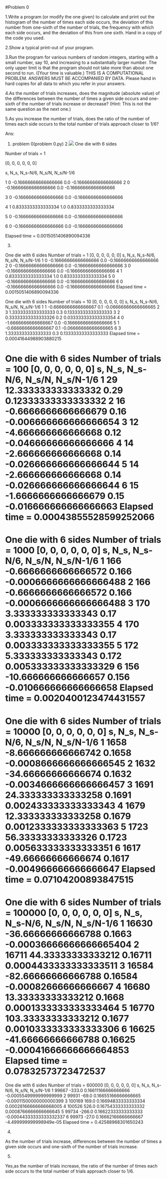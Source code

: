 #Problem 0

1.Write a program (or modify the one given) to calculate and print out the histogram of the number of times each side occurs, the deviation of this number from one-sixth of the number of trials, the frequency with which each side occurs, and the deviation of this from one sixth. Hand in a copy of the code you used.

2.Show a typical print-out of your program.

3.Run the program for various numbers of random integers, starting with a small number, say 10, and increasing to a substantially larger number. The only upper limit is that the program should not take more than about one second to run. ([Your time is valuable.) THIS IS A COMPUTATIONAL PROBLEM. ANSWERS MUST BE ACCOMPANIED BY DATA. Please hand in hard copies for all data to which you refer in your answers.

4.As the number of trials increases, does the magnitude (absolute value) of the differences between the number of times a given side occurs and one-sixth of the number of trials increase or decrease? (Hint: This is not the same question as the next one.)

5.As you increase the number of trials, does the ratio of the number of times each side occurs to the total number of trials approach closer to 1/6?

Ans:
1.  problem 0(problem 0.py)
2.![](https://imgur.com/Uy7lYDO)
One die with 6 sides

Number of trials =  1

[0, 0, 0, 0, 0, 0]

s, N_s, N_s-N/6, N_s/N, N_s/N-1/6

1 0 -0.16666666666666666 0.0 -0.16666666666666666
   2 0 -0.16666666666666666 0.0 -0.16666666666666666

3 0 -0.16666666666666666 0.0 -0.16666666666666666

4 1 0.8333333333333334 1.0 0.8333333333333334

5 0 -0.16666666666666666 0.0 -0.16666666666666666

6 0 -0.16666666666666666 0.0 -0.16666666666666666

Elapsed time = 0.0015051406890094336

3.
One die with 6 sides
Number of trials =  1
[0, 0, 0, 0, 0, 0]
s,  N_s,      N_s-N/6,          N_s/N,     N_s/N-1/6
1    0   -0.16666666666666666    0.0   -0.16666666666666666
2    0   -0.16666666666666666    0.0   -0.16666666666666666
3    0   -0.16666666666666666    0.0   -0.16666666666666666
4    1    0.8333333333333334     1.0    0.8333333333333334
5    0   -0.16666666666666666    0.0   -0.16666666666666666
6    0   -0.16666666666666666    0.0   -0.16666666666666666
Elapsed time = 0.0015051406890094336


One die with 6 sides
Number of trials =  10
[0, 0, 0, 0, 0, 0]
s, N_s, N_s-N/6, N_s/N, N_s/N-1/6
1 1 -0.6666666666666667 0.1 -0.06666666666666665
2 3 1.3333333333333333 0.3 0.13333333333333333
3 2 0.33333333333333326 0.2 0.033333333333333354
4 0 -1.6666666666666667 0.0 -0.16666666666666666
5 1 -0.6666666666666667 0.1 -0.06666666666666665
6 3 1.3333333333333333 0.3 0.13333333333333333
Elapsed time = 0.00041644988903880215


One die with 6 sides
Number of trials =  100
[0, 0, 0, 0, 0, 0]
s, N_s, N_s-N/6, N_s/N, N_s/N-1/6
1 29 12.333333333333332 0.29 0.12333333333333332
2 16 -0.6666666666666679 0.16 -0.006666666666666654
3 12 -4.666666666666668 0.12 -0.04666666666666666
4 14 -2.666666666666668 0.14 -0.026666666666666644
5 14 -2.666666666666668 0.14 -0.026666666666666644
6 15 -1.6666666666666679 0.15 -0.016666666666666663
Elapsed time = 0.00043855528599252066
====================
One die with 6 sides
Number of trials =  1000
[0, 0, 0, 0, 0, 0]
s, N_s, N_s-N/6, N_s/N, N_s/N-1/6
1 166 -0.6666666666666572 0.166 -0.0006666666666666488
2 166 -0.6666666666666572 0.166 -0.0006666666666666488
3 170 3.333333333333343 0.17 0.003333333333333355
4 170 3.333333333333343 0.17 0.003333333333333355
5 172 5.333333333333343 0.172 0.005333333333333329
6 156 -10.666666666666657 0.156 -0.010666666666666658
Elapsed time = 0.0020400123474431557
====================
One die with 6 sides
Number of trials =  10000
[0, 0, 0, 0, 0, 0]
s, N_s, N_s-N/6, N_s/N, N_s/N-1/6
1 1658 -8.666666666666742 0.1658 -0.0008666666666666545
2 1632 -34.66666666666674 0.1632 -0.0034666666666666457
3 1691 24.333333333333258 0.1691 0.002433333333333343
4 1679 12.333333333333258 0.1679 0.0012333333333333363
5 1723 56.33333333333326 0.1723 0.005633333333333351
6 1617 -49.66666666666674 0.1617 -0.004966666666666647
Elapsed time = 0.07104200893847515
====================
One die with 6 sides
Number of trials =  100000
[0, 0, 0, 0, 0, 0]
s, N_s, N_s-N/6, N_s/N, N_s/N-1/6
1 16630 -36.66666666666788 0.1663 -0.00036666666666665404
2 16711 44.33333333333212 0.16711 0.0004433333333333511
3 16584 -82.66666666666788 0.16584 -0.00082666666666667
4 16680 13.33333333333212 0.1668 0.0001333333333333464
5 16770 103.33333333333212 0.1677 0.0010333333333333306
6 16625 -41.66666666666788 0.16625 -0.00041666666666664853
Elapsed time = 0.07832573723472537
====================
One die with 6 sides
Number of trials =  600000
[0, 0, 0, 0, 0, 0]
s, N_s, N_s-N/6, N_s/N, N_s/N-1/6
1 99667 -333.0 0.16611166666666666 -0.0005549999999999999
2 99931 -69.0 0.16655166666666665 -0.00011500000000000399
3 100169 169.0 0.16694833333333334 0.00028166666666668005
4 100526 526.0 0.16754333333333332 0.0008766666666666645
5 99734 -266.0 0.16622333333333333 -0.00044333333333332337
6 99973 -27.0 0.16662166666666667 -4.499999999998949e-05
Elapsed time = 0.42588968301650243

4.
As the number of trials increase, differences between the number of times a given side occurs and one-sixth of the number of trials increase.

5.
Yes,as the number of trials increase, the ratio of the number of times each side occurs to the total number of trials approach closer to 1/6.
